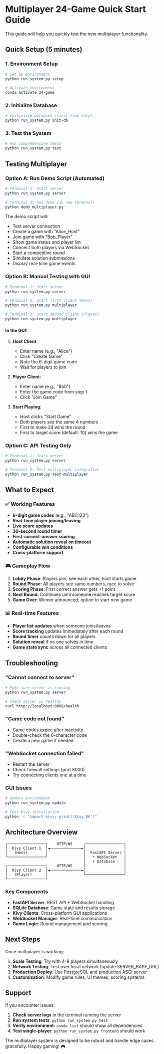 # Multiplayer 24-Game Quick Start Guide

This guide will help you quickly test the new multiplayer functionality.

## Quick Setup (5 minutes)

### 1. Environment Setup
```bash
# Set up environment
python run_system.py setup

# Activate environment  
conda activate 24-game
```

### 2. Initialize Database
```bash
# Initialize database (first time only)
python run_system.py init-db
```

### 3. Test the System
```bash
# Run comprehensive tests
python run_system.py test
```

## Testing Multiplayer

### Option A: Run Demo Script (Automated)

```bash
# Terminal 1: Start server
python run_system.py server

# Terminal 2: Run demo (in new terminal)
python demo_multiplayer.py
```

The demo script will:
- Test server connection
- Create a game with "Alice_Host" 
- Join game with "Bob_Player"
- Show game status and player list
- Connect both players via WebSocket
- Start a competitive round
- Simulate solution submissions
- Display real-time game events

### Option B: Manual Testing with GUI

```bash
# Terminal 1: Start server
python run_system.py server

# Terminal 2: Start first client (Host)
python run_system.py multiplayer

# Terminal 3: Start second client (Player)  
python run_system.py multiplayer
```

#### In the GUI:
1. **Host Client**: 
   - Enter name (e.g., "Alice")
   - Click "Create Game"
   - Note the 6-digit game code
   - Wait for players to join

2. **Player Client**:
   - Enter name (e.g., "Bob")  
   - Enter the game code from step 1
   - Click "Join Game"

3. **Start Playing**:
   - Host clicks "Start Game"
   - Both players see the same 4 numbers
   - First to make 24 wins the round
   - First to target score (default: 10) wins the game

### Option C: API Testing Only

```bash
# Terminal 1: Start server
python run_system.py server

# Terminal 2: Test multiplayer integration
python run_system.py test-multiplayer
```

## What to Expect

### ✅ Working Features
- **6-digit game codes** (e.g., "ABC123")
- **Real-time player joining/leaving**
- **Live score updates**
- **30-second round timer**
- **First-correct-answer scoring**
- **Automatic solution reveal on timeout**
- **Configurable win conditions**
- **Cross-platform support**

### 🎮 Gameplay Flow
1. **Lobby Phase**: Players join, see each other, host starts game
2. **Round Phase**: All players see same numbers, race to solve
3. **Scoring Phase**: First correct answer gets +1 point
4. **Next Round**: Continues until someone reaches target score
5. **Game Over**: Winner announced, option to start new game

### 📊 Real-time Features
- **Player list updates** when someone joins/leaves
- **Score tracking** updates immediately after each round
- **Round timer** counts down for all players
- **Solution reveal** if no one solves in time
- **Game state sync** across all connected clients

## Troubleshooting

### "Cannot connect to server"
```bash
# Make sure server is running
python run_system.py server

# Check server is healthy  
curl http://localhost:8000/health
```

### "Game code not found"
- Game codes expire after inactivity
- Double-check the 6-character code
- Create a new game if needed

### "WebSocket connection failed"
- Restart the server
- Check firewall settings (port 8000)
- Try connecting clients one at a time

### GUI Issues
```bash
# Update environment
python run_system.py update

# Test Kivy installation
python -c "import kivy; print('Kivy OK')"
```

## Architecture Overview

```
┌─────────────────┐    HTTP/WS     ┌─────────────────┐
│  Kivy Client 1  │◄──────────────►│                 │
│   (Host)        │                │  FastAPI Server │
└─────────────────┘                │   + WebSocket   │
                                   │   + Database    │
┌─────────────────┐    HTTP/WS     │                 │
│  Kivy Client 2  │◄──────────────►│                 │
│   (Player)      │                └─────────────────┘
└─────────────────┘
```

### Key Components
- **FastAPI Server**: REST API + WebSocket handling
- **SQLite Database**: Game state and results storage  
- **Kivy Clients**: Cross-platform GUI applications
- **WebSocket Manager**: Real-time communication
- **Game Logic**: Round management and scoring

## Next Steps

Once multiplayer is working:

1. **Scale Testing**: Try with 4-8 players simultaneously
2. **Network Testing**: Test over local network (update SERVER_BASE_URL)
3. **Production Deploy**: Use PostgreSQL and production ASGI server
4. **Customization**: Modify game rules, UI themes, scoring systems

## Support

If you encounter issues:

1. **Check server logs** in the terminal running the server
2. **Run system tests**: `python run_system.py test`
3. **Verify environment**: `conda list` should show all dependencies
4. **Test single-player**: `python run_system.py frontend` should work

The multiplayer system is designed to be robust and handle edge cases gracefully. Happy gaming! 🎮 